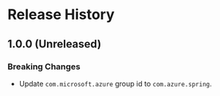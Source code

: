 # Release History

## 1.0.0 (Unreleased)
### Breaking Changes
- Update `com.microsoft.azure` group id to `com.azure.spring`.
